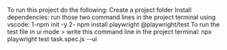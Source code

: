To run this project do the following:
Create a project folder
Install dependencies: run those two command lines in the project terminal using vscode:
1-npm init -y
2- npm install playwright @playwright/test
To run the test file in ui mode > write this command line in the project terminal: npx playwright test task.spec.js --ui
